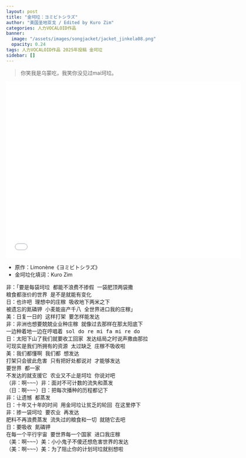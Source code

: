 ```yaml
---
layout: post
title: "金坷垃：ヨミビトシラズ"
author: "美国圣地亚戈 / Edited by Kuro Zim"
categories: 人力VOCALOID作品
banner: 
  image: "/assets/images/songjacket/jacket_jinkela08.png"
  opacity: 0.24
tags: 人力VOCALOID作品 2025年投稿 金坷垃
sidebar: []
---
```


> 你笑我是乌蒙吃，我笑你没见过mai坷垃。

<iframe src="//player.bilibili.com/player.html?bvid=BV1Q1FseEEk9" width="640" height="480" frameborder="0" scrolling="no" allowfullscreen></iframe>

* 原作：Limonène《ヨミビトシラズ》
* 金坷垃化填词：Kuro Zim

<pre>
非：「要是每袋坷垃 都能不浪费不掺假 一袋肥顶两袋撒
粮食都涨价的世界 是不是就能有变化
日：也许吧 理想中的庄稼 吸收地下两米之下
被遗忘的氮磷钾 小麦能亩产千八 全世界进口我的庄稼」
美：日复一日的 这样打架 要怎样能发达
非：非洲也想要兢兢业业种庄稼 就像过去那样在那太阳底下
一边种着地一边在哼唱着 sol do re mi fa mi re do
日：太阳下山了我们就要收工回家 发达结局之时说声撒由那拉
可现实是我们所拥有的资源 太过缺乏 庄稼不吸收啦
美：我们都懂啊 我们都 想发达
打架只会彼此危害 只有把好处都说对 才能够发达
要世界 都一家
不发达的就支援它 农业又不止是坷垃 你说对吧
（非：啊~~~）非：面对不可计数的流失和蒸发
（日：啊~~~）日：把每次播种的历程都记下
非：让遗憾 都蒸发
日：十年又十年的时间 用金坷垃让贫乏的轮回 在这里停下
非：掺一袋坷垃 要农业 再发达
肥料不再浪费蒸发 流失过的粮食和一切 就随它去吧
日：要吸收 氮磷钾
在每一个平行宇宙 要世界每一个国家 进口我庄稼
（美：啊~~~）美：小小鬼子不傻还想危害世界的发达
（美：啊~~~）美：为了阻止你的计划坷垃就别想啦</pre>

